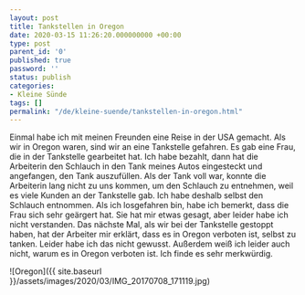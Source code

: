```yaml
---
layout: post
title: Tankstellen in Oregon
date: 2020-03-15 11:26:20.000000000 +00:00
type: post
parent_id: '0'
published: true
password: ''
status: publish
categories:
- Kleine Sünde
tags: []
permalink: "/de/kleine-suende/tankstellen-in-oregon.html"
---
```

Einmal habe ich mit meinen Freunden eine Reise in der USA gemacht. Als wir in Oregon waren, sind wir an eine Tankstelle gefahren. Es gab eine Frau, die in der Tankstelle gearbeitet hat. Ich habe bezahlt, dann hat die Arbeiterin den Schlauch in den Tank meines Autos eingesteckt und angefangen, den Tank auszufüllen. Als der Tank voll war, konnte die Arbeiterin lang nicht zu uns kommen, um den Schlauch zu entnehmen, weil es viele Kunden an der Tankstelle gab. Ich habe deshalb selbst den Schlauch entnommen. Als ich losgefahren bin, habe ich bemerkt, dass die Frau sich sehr geärgert hat. Sie hat mir etwas gesagt, aber leider habe ich nicht verstanden. Das nächste Mal, als wir bei der Tankstelle gestoppt haben, hat der Arbeiter mir erklärt, dass es in Oregon verboten ist, selbst zu tanken. Leider habe ich das nicht gewusst. Außerdem weiß ich leider auch nicht, warum es in Oregon verboten ist. Ich finde es sehr merkwürdig.

![Oregon]({{ site.baseurl }}/assets/images/2020/03/IMG_20170708_171119.jpg)



